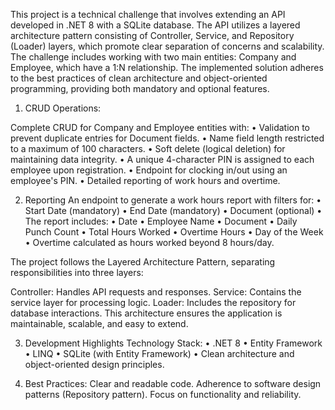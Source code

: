 This project is a technical challenge that involves extending an API developed in .NET 8 with a SQLite database. The API utilizes a layered architecture pattern consisting of Controller, Service, and Repository (Loader) layers, which promote clear separation of concerns and scalability.
The challenge includes working with two main entities: Company and Employee, which have a 1:N relationship. The implemented solution adheres to the best practices of clean architecture and object-oriented programming, providing both mandatory and optional features.
1) CRUD Operations:

Complete CRUD for Company and Employee entities with:
• Validation to prevent duplicate entries for Document fields.
• Name field length restricted to a maximum of 100 characters.
• Soft delete (logical deletion) for maintaining data integrity.
• A unique 4-character PIN is assigned to each employee upon registration.
• Endpoint for clocking in/out using an employee's PIN.
• Detailed reporting of work hours and overtime.

2) Reporting
An endpoint to generate a work hours report with filters for:
• Start Date (mandatory)
• End Date (mandatory)
• Document (optional)
• The report includes:
• Date
• Employee Name
• Document
• Daily Punch Count
• Total Hours Worked
• Overtime Hours
• Day of the Week
• Overtime calculated as hours worked beyond 8 hours/day.

The project follows the Layered Architecture Pattern, separating responsibilities into three layers:

Controller: Handles API requests and responses.
Service: Contains the service layer for processing logic.
Loader: Includes the repository for database interactions.
This architecture ensures the application is maintainable, scalable, and easy to extend.

3) Development Highlights
Technology Stack:
• .NET 8
• Entity Framework
• LINQ
• SQLite (with Entity Framework)
• Clean architecture and object-oriented design principles.

4) Best Practices:
Clear and readable code.
Adherence to software design patterns (Repository pattern).
Focus on functionality and reliability.
